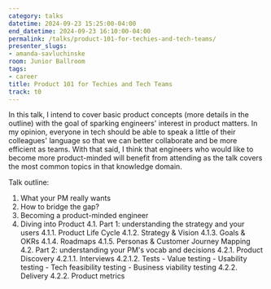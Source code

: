 ```yaml
---
category: talks
datetime: 2024-09-23 15:25:00-04:00
end_datetime: 2024-09-23 16:10:00-04:00
permalink: /talks/product-101-for-techies-and-tech-teams/
presenter_slugs:
- amanda-savluchinske
room: Junior Ballroom
tags:
- career
title: Product 101 for Techies and Tech Teams
track: t0
---
```


In this talk, I intend to cover basic product concepts (more details in the outline) with the goal of sparking engineers' interest in product matters. In my opinion, everyone in tech should be able to speak a little of their colleagues' language so that we can better collaborate and be more efficient as teams. With that said, I think that engineers who would like to become more product-minded will benefit from attending as the talk covers the most common topics in that knowledge domain.

Talk outline:
1. What your PM really wants
2. How to bridge the gap?
3. Becoming a product-minded engineer
4. Diving into Product
   4.1. Part 1: understanding the strategy and your users
      4.1.1. Product Life Cycle
      4.1.2. Strategy & Vision
      4.1.3. Goals & OKRs
      4.1.4. Roadmaps
      4.1.5. Personas & Customer Journey Mapping
   4.2. Part 2: understanding your PM's vocab and decisions
      4.2.1. Product Discovery
         4.2.1.1. Interviews
         4.2.1.2. Tests
            - Value testing
            - Usability testing
            - Tech feasibility testing
            - Business viability testing
      4.2.2. Delivery
      4.2.2. Product metrics